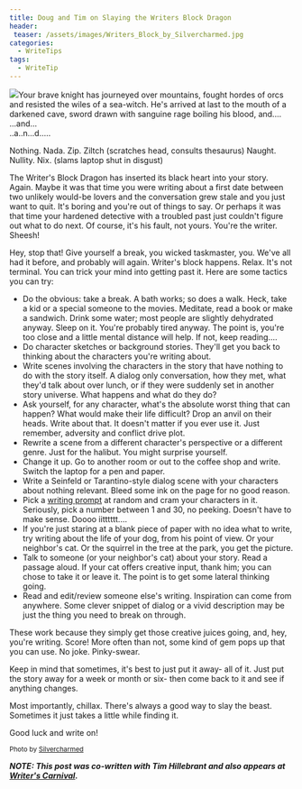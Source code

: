 ```yaml
---
title: Doug and Tim on Slaying the Writers Block Dragon
header:
 teaser: /assets/images/Writers_Block_by_Silvercharmed.jpg
categories:
  - WriteTips
tags:
  - WriteTip
---
```

<img src="https://douglangille.github.io/assets/images/Writers_Block_by_Silvercharmed.jpg">Your brave knight has journeyed over mountains, fought hordes of orcs and resisted the wiles of a sea-witch. He's arrived at last to the mouth of a darkened cave, sword drawn with sanguine rage boiling his blood, and....  
 ...and...  
 ..a..n...d.....

Nothing. Nada. Zip. Ziltch (scratches head, consults thesaurus) Naught. Nullity. Nix. (slams laptop shut in disgust)

The Writer's Block Dragon has inserted its black heart into your story. Again. Maybe it was that time you were writing about a first date between two unlikely would-be lovers and the conversation grew stale and you just want to quit. It's boring and you're out of things to say. Or perhaps it was that time your hardened detective with a troubled past just couldn't figure out what to do next. Of course, it's his fault, not yours. You're the writer. Sheesh!

Hey, stop that! Give yourself a break, you wicked taskmaster, you. We've all had it before, and probably will again. Writer's block happens. Relax. It's not terminal. You can trick your mind into getting past it. Here are some tactics you can try:

<ul>
  <li>Do the obvious: take a break. A bath works; so does a walk. Heck, take a kid or a special someone to the movies. Meditate, read a book or make a sandwich. Drink some water; most people are slightly dehydrated anyway. Sleep on it. You're probably tired anyway. The point is, you're too close and a little mental distance will help. If not, keep reading....</li>
  <li>Do character sketches or background stories. They'll get you back to thinking about the characters you're writing about.</li>
  <li>Write scenes involving the characters in the story that have nothing to do with the story itself. A dialog only conversation, how they met, what they'd talk about over lunch, or if they were suddenly set in another story universe. What happens and what do they do?</li>
  <li>Ask yourself, for any character, what's the absolute worst thing that can happen? What would make their life difficult? Drop an anvil on their heads. Write about that. It doesn't matter if you ever use it. Just remember, adversity and conflict drive plot.</li>
  <li>Rewrite a scene from a different character's perspective or a different genre. Just for the halibut. You might surprise yourself.</li>
  <li>Change it up. Go to another room or out to the coffee shop and write. Switch the laptop for a pen and paper.</li>
  <li>Write a Seinfeld or Tarantino-style dialog scene with your characters about nothing relevant. Bleed some ink on the page for no good reason.</li>
  <li>Pick a <a href="http://www.writerscarnival.ca/writing-prompts/">writing prompt</a> at random and cram your characters in it. Seriously, pick a number between 1 and 30, no peeking. Doesn't have to make sense. Doooo iitttttt....</li>
  <li>If you're just staring at a blank piece of paper with no idea what to write, try writing about the life of your dog, from his point of view. Or your neighbor's cat. Or the squirrel in the tree at the park, you get the picture.</li>
  <li>Talk to someone (or your neighbor's cat) about your story. Read a passage aloud. If your cat offers creative input, thank him; you can chose to take it or leave it. The point is to get some lateral thinking going.</li>
  <li>Read and edit/review someone else's writing. Inspiration can come from anywhere. Some clever snippet of dialog or a vivid description may be just the thing you need to break on through.</li>
</ul>

These work because they simply get those creative juices going, and, hey, you're writing. Score! More often than not, some kind of gem pops up that you can use. No joke. Pinky-swear.

Keep in mind that sometimes, it's best to just put it away- all of it. Just put the story away for a week or month or six- then come back to it and see if anything changes.

Most importantly, chillax. There's always a good way to slay the beast. Sometimes it just takes a little while finding it.

Good luck and write on!

<small>Photo by <a href="http://silvercharmed.deviantart.com/art/Writers-Block-104803875" target="_blank">Silvercharmed</a></small>

***NOTE: This post was co-written with Tim Hillebrant and also appears at <a href="http://www.writerscarnival.ca/doug-and-tim-on-slaying-the-writers-block-dragon/">Writer's Carnival</a>.***